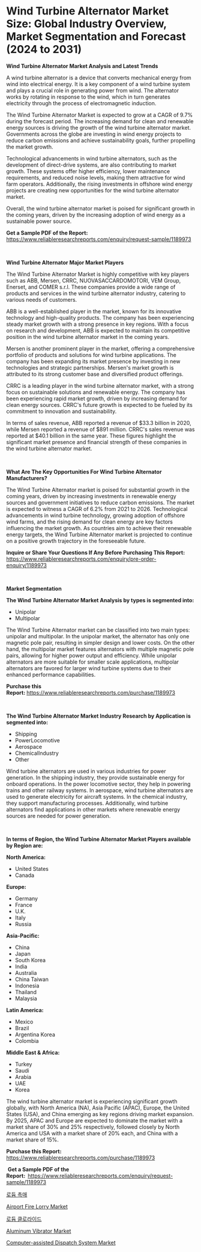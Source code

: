 <p><h1>Wind Turbine Alternator Market Size: Global Industry Overview, Market Segmentation and Forecast (2024 to 2031)</h1></p><p><strong>Wind Turbine Alternator Market Analysis and Latest Trends</strong></p>
<p><p>A wind turbine alternator is a device that converts mechanical energy from wind into electrical energy. It is a key component of a wind turbine system and plays a crucial role in generating power from wind. The alternator works by rotating in response to the wind, which in turn generates electricity through the process of electromagnetic induction.</p><p>The Wind Turbine Alternator Market is expected to grow at a CAGR of 9.7% during the forecast period. The increasing demand for clean and renewable energy sources is driving the growth of the wind turbine alternator market. Governments across the globe are investing in wind energy projects to reduce carbon emissions and achieve sustainability goals, further propelling the market growth.</p><p>Technological advancements in wind turbine alternators, such as the development of direct-drive systems, are also contributing to market growth. These systems offer higher efficiency, lower maintenance requirements, and reduced noise levels, making them attractive for wind farm operators. Additionally, the rising investments in offshore wind energy projects are creating new opportunities for the wind turbine alternator market.</p><p>Overall, the wind turbine alternator market is poised for significant growth in the coming years, driven by the increasing adoption of wind energy as a sustainable power source.</p></p>
<p><strong>Get a Sample PDF of the Report:&nbsp;</strong> <a href="https://www.reliableresearchreports.com/enquiry/request-sample/1189973">https://www.reliableresearchreports.com/enquiry/request-sample/1189973</a></p>
<p>&nbsp;</p>
<p><strong>Wind Turbine Alternator Major Market Players</strong></p>
<p><p>The Wind Turbine Alternator Market is highly competitive with key players such as ABB, Mersen, CRRC, NUOVASACCARDOMOTORI, VEM Group, Enerset, and COMER s.r.l. These companies provide a wide range of products and services in the wind turbine alternator industry, catering to various needs of customers.</p><p>ABB is a well-established player in the market, known for its innovative technology and high-quality products. The company has been experiencing steady market growth with a strong presence in key regions. With a focus on research and development, ABB is expected to maintain its competitive position in the wind turbine alternator market in the coming years.</p><p>Mersen is another prominent player in the market, offering a comprehensive portfolio of products and solutions for wind turbine applications. The company has been expanding its market presence by investing in new technologies and strategic partnerships. Mersen's market growth is attributed to its strong customer base and diversified product offerings.</p><p>CRRC is a leading player in the wind turbine alternator market, with a strong focus on sustainable solutions and renewable energy. The company has been experiencing rapid market growth, driven by increasing demand for clean energy sources. CRRC's future growth is expected to be fueled by its commitment to innovation and sustainability.</p><p>In terms of sales revenue, ABB reported a revenue of $33.3 billion in 2020, while Mersen reported a revenue of $891 million. CRRC's sales revenue was reported at $40.1 billion in the same year. These figures highlight the significant market presence and financial strength of these companies in the wind turbine alternator market.</p></p>
<p>&nbsp;</p>
<p><strong>What Are The Key Opportunities For Wind Turbine Alternator Manufacturers?</strong></p>
<p><p>The Wind Turbine Alternator market is poised for substantial growth in the coming years, driven by increasing investments in renewable energy sources and government initiatives to reduce carbon emissions. The market is expected to witness a CAGR of 6.2% from 2021 to 2026. Technological advancements in wind turbine technology, growing adoption of offshore wind farms, and the rising demand for clean energy are key factors influencing the market growth. As countries aim to achieve their renewable energy targets, the Wind Turbine Alternator market is projected to continue on a positive growth trajectory in the foreseeable future.</p></p>
<p><strong>Inquire or Share Your Questions If Any Before Purchasing This Report:</strong> <a href="https://www.reliableresearchreports.com/enquiry/pre-order-enquiry/1189973">https://www.reliableresearchreports.com/enquiry/pre-order-enquiry/1189973</a></p>
<p>&nbsp;</p>
<p><strong>Market Segmentation</strong></p>
<p><strong>The Wind Turbine Alternator Market Analysis by types is segmented into:</strong></p>
<p><ul><li>Unipolar</li><li>Multipolar</li></ul></p>
<p><p>The Wind Turbine Alternator market can be classified into two main types: unipolar and multipolar. In the unipolar market, the alternator has only one magnetic pole pair, resulting in simpler design and lower costs. On the other hand, the multipolar market features alternators with multiple magnetic pole pairs, allowing for higher power output and efficiency. While unipolar alternators are more suitable for smaller scale applications, multipolar alternators are favored for larger wind turbine systems due to their enhanced performance capabilities.</p></p>
<p><strong>Purchase this Report:&nbsp;</strong><a href="https://www.reliableresearchreports.com/purchase/1189973">https://www.reliableresearchreports.com/purchase/1189973</a></p>
<p>&nbsp;</p>
<p><strong>The Wind Turbine Alternator Market Industry Research by Application is segmented into:</strong></p>
<p><ul><li>Shipping</li><li>PowerLocomotive</li><li>Aerospace</li><li>ChemicalIndustry</li><li>Other</li></ul></p>
<p><p>Wind turbine alternators are used in various industries for power generation. In the shipping industry, they provide sustainable energy for onboard operations. In the power locomotive sector, they help in powering trains and other railway systems. In aerospace, wind turbine alternators are used to generate electricity for aircraft systems. In the chemical industry, they support manufacturing processes. Additionally, wind turbine alternators find applications in other markets where renewable energy sources are needed for power generation.</p></p>
<p>&nbsp;</p>
<p><strong>In terms of Region, the Wind Turbine Alternator Market Players available by Region are:</strong></p>
<p>
    <p> <strong> North America: </strong>
        <ul>
            <li>United States</li>
            <li>Canada</li>
        </ul>
        </p> 
    <p> <strong> Europe: </strong>
        <ul>
            <li>Germany</li>
            <li>France</li>
            <li>U.K.</li>
            <li>Italy</li>
            <li>Russia</li>
        </ul>
        </p> 
    <p> <strong> Asia-Pacific: </strong>
        <ul>
            <li>China</li>
            <li>Japan</li>
            <li>South Korea</li>
            <li>India</li>
            <li>Australia</li>
            <li>China Taiwan</li>
            <li>Indonesia</li>
            <li>Thailand</li>
            <li>Malaysia</li>
        </ul>
        </p> 
    <p> <strong> Latin America: </strong>
        <ul>
            <li>Mexico</li>
            <li>Brazil</li>
            <li>Argentina Korea</li>
            <li>Colombia</li>
        </ul>
        </p> 
    <p> <strong> Middle East & Africa: </strong>
        <ul>
            <li>Turkey</li>
            <li>Saudi</li>
            <li>Arabia</li>
            <li>UAE</li>
            <li>Korea</li>
        </ul>
    </p>
    </p>
<p><p>The wind turbine alternator market is experiencing significant growth globally, with North America (NA), Asia Pacific (APAC), Europe, the United States (USA), and China emerging as key regions driving market expansion. By 2025, APAC and Europe are expected to dominate the market with a market share of 30% and 25% respectively, followed closely by North America and USA with a market share of 20% each, and China with a market share of 15%.</p></p>
<p><strong>Purchase this Report: </strong><a href="https://www.reliableresearchreports.com/purchase/1189973">https://www.reliableresearchreports.com/purchase/1189973</a></p>
<p>&nbsp;<strong>Get a Sample PDF of the Report:&nbsp;&nbsp;</strong><a href="https://www.reliableresearchreports.com/enquiry/request-sample/1189973">https://www.reliableresearchreports.com/enquiry/request-sample/1189973</a></p>
<p><strong></strong></p>
<p><p><a href="https://github.com/khytkeqagplkzqvh/Market-Research-Report-List-1/blob/main/3432047186911.md">로듐 촉매</a></p><p><a href="https://view.publitas.com/reportprime-1/airport-fire-lorry-market-research-report-reveals-the-latest-trends-and-opportunities-of-this-market-for-period-from-2024-2031/">Airport Fire Lorry Market</a></p><p><a href="https://github.com/bvubpqd5241630/Market-Research-Report-List-1/blob/main/8894282186910.md">로듐 클로라이드</a></p><p><a href="https://github.com/Airanohannonzb68e5pb53oc1/Market-Research-Report-List-1/blob/main/aluminum-vibrator-market.md">Aluminum Vibrator Market</a></p><p><a href="https://full-wildebeest-80b.notion.site/Decoding-the-Computer-assisted-Dispatch-System-Market-A-Deep-Dive-into-the-Latest-Market-Trends-Ma-2c7081bec8294e31b113a2d83ef47bd6">Computer-assisted Dispatch System Market</a></p></p>